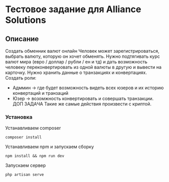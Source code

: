 # Тестовое задание для Alliance Solutions
 

## Описание

 Создать обменник валют онлайн
Человек может зарегистрироваться, выбрать валюту, которую он хочет обменять.
Нужно подтягивать курс валют мира (евро / доллар / рубли / ен и тд) и дать возможность человеку переконвертировать из одной валюты в другую и вывести на карточку.
Нужно хранить данные о транзакциях и конвертациях.
Создать роли:
- Адммин -> где будет возможность видеть всех юзеров и их историю конвертаций и транзаций
- Юзер -> возомжность конвертировать и совершать транзакции.
ДОП ЗАДАЧА
Такие же самые действия произвести с криптой.
 
### Установка

Устанавливаем composer

```
composer install
```

Устанавливаем npm и запускаем сборку

```
npm install && npm run dev
```

Запускаем сервер
```
php artisan serve
```

